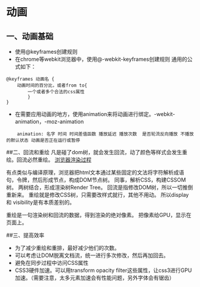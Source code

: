 # 动画
## 一、动画基础
- 使用@keyframes创建规则
- 在chrome等webkit浏览器中，使用@-webkit-keyframes创建规则
通用的公式如下：
```
@keyframes 动画名 { 
    动画时间的百分比，或者from to{
        一个或者多个合法的css属性
        }
}
```

- 在需要应用动画的地方，使用animation来将动画进行绑定。-webkit-animation，-moz-animation
```
    animation: 名字 时间 时间差值函数 播放延迟 播放次数  是否轮流反向播放 不播放的默认状态 动画是否正在运行或暂停
```

##二、回流和重绘
凡是碰了dom树，就会发生回流，动了颜色等样式会发生重绘。回流必然重绘。
[浏览器渲染过程](https://zhuanlan.zhihu.com/p/52076790)

有点类似与编译原理，浏览器把html文本通过某些固定的文法将字符解析成语句，令牌，然后形成节点，构成DOM节点树。
同事，解析CSS，构建CSSOM树。
两树结合，形成渲染树Render Tree。
回流是指修改DOM树，所以一切推倒重新来。
重绘就是修改CSS树，只需要改样式就行，其他不用动。
所以display 和 visibility是有本质差别的。

重绘是一句渲染树和回流的数据，得到渲染的绝对像素。
把像素给GPU，显示在页面上。

##三、提高效率
- 为了减少重绘和重排，最好减少他们的次数。
- 可以考虑让DOM脱离文档流，统一进行多次修改，然后再加回去。
- 避免在同步过程中访问CSS属性
- CSS3硬件加速。可以用transform opacity filter这些属性，让css3进行GPU加速。（需要注意，太多元素加速会有性能问题，另外字体会有锯齿）